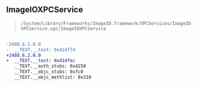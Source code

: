 ## ImageIOXPCService

> `/System/Library/Frameworks/ImageIO.framework/XPCServices/ImageIOXPCService.xpc/ImageIOXPCService`

```diff

-2488.6.1.0.0
-  __TEXT.__text: 0x41df74
+2488.6.2.0.0
+  __TEXT.__text: 0x41dfec
   __TEXT.__auth_stubs: 0x4250
   __TEXT.__objc_stubs: 0xfc0
   __TEXT.__objc_methlist: 0x310

```
